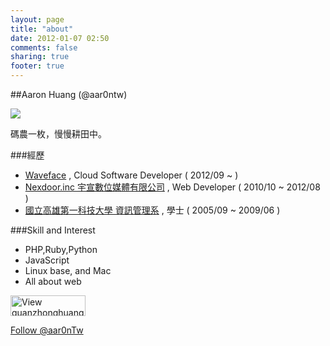 ```yaml
---
layout: page
title: "about"
date: 2012-01-07 02:50
comments: false
sharing: true
footer: true
---
```


##Aaron Huang (@aar0ntw)

![](http://gravatar.com/avatar/f085e1553be82bc8425469b5b235d664)

碼農一枚，慢慢耕田中。

###經歷

* [Waveface](http://waveface.com) , Cloud Software Developer ( 2012/09 ~ )
* [Nexdoor.inc 宇宣數位媒體有限公司](http://www.nexdoor.cc) , Web Developer ( 2010/10 ~ 2012/08 )
* [國立高雄第一科技大學 資訊管理系](http://mis.nkfust.edu.tw) , 學士 ( 2005/09 ~ 2009/06 )

###Skill and Interest

* PHP,Ruby,Python
* JavaScript
* Linux base, and Mac
* All about web

<a title="View guanzhonghuang's profile on slideshare" href="http://www.slideshare.net/guanzhonghuang" ><img src="//public.slidesharecdn.com/images/badge120X33px_lite.png" width="120" height="33" alt="View guanzhonghuang's profile on slideshare" style="border:none;box-shadow:none"/></a>

<a href="https://twitter.com/aar0nTw" class="twitter-follow-button" data-show-count="false" data-size="large">Follow @aar0nTw</a>
<script>!function(d,s,id){var js,fjs=d.getElementsByTagName(s)[0];if(!d.getElementById(id)){js=d.createElement(s);js.id=id;js.src="//platform.twitter.com/widgets.js";fjs.parentNode.insertBefore(js,fjs);}}(document,"script","twitter-wjs");</script>

